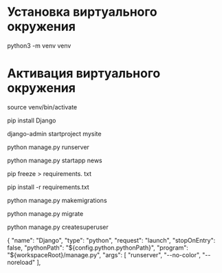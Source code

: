 Установка виртуального окружения
====================================
python3 -m venv venv

Активация виртуального окружения
====================================
source venv/bin/activate

pip install Django

django-admin startproject mysite

python manage.py runserver

python manage.py startapp news

pip freeze > requirements. txt

pip install -r requirements.txt

python manage.py makemigrations

python manage.py migrate

python manage.py createsuperuser

  {
    "name": "Django",
    "type": "python",
    "request": "launch",
    "stopOnEntry": false,
    "pythonPath": "${config.python.pythonPath}",
    "program": "${workspaceRoot}/manage.py",
    "args": [
        "runserver",
        "--no-color",
        "--noreload"
    ],


